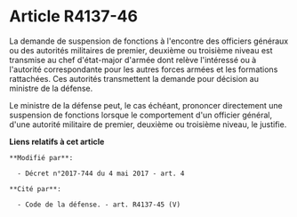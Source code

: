 # Article R4137-46

La demande de suspension de fonctions à l'encontre des officiers généraux ou des autorités militaires de premier, deuxième ou
troisième niveau est transmise au chef d'état-major d'armée dont relève l'intéressé ou à l'autorité correspondante pour les
autres forces armées et les formations rattachées. Ces autorités transmettent la demande pour décision au ministre de la
défense.

Le ministre de la défense peut, le cas échéant, prononcer directement une suspension de fonctions lorsque le comportement
d'un officier général, d'une autorité militaire de premier, deuxième ou troisième niveau, le justifie.

**Liens relatifs à cet article**

	**Modifié par**:

	  - Décret n°2017-744 du 4 mai 2017 - art. 4

	**Cité par**:

	  - Code de la défense. - art. R4137-45 (V)
